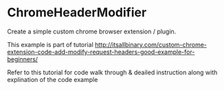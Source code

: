 # ChromeHeaderModifier

Create a simple custom chrome browser extension / plugin.

This example is part of tutorial http://itsallbinary.com/custom-chrome-extension-code-add-modify-request-headers-good-example-for-beginners/

Refer to this tutorial for code walk through & deailed instruction along with explination of the code example
